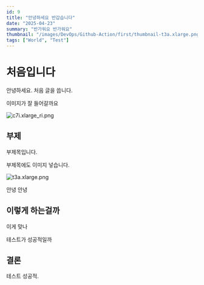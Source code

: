 ```yaml
---
id: 9
title: "안녕하세요 반갑습니다"
date: "2025-04-23"
summary: "반가워요 반가워요"
thumbnail: "/images/DevOps/Github-Action/first/thumbnail-t3a.xlarge.png"
tags: ["World", "Test"]
---
```


# 처음입니다

안녕하세요. 처음 글을 씁니다.

이미지가 잘 들어갈까요

![c7i.xlarge_ri.png](/images/DevOps/Github-Action/first/c5ec0597-1b88-49b3-a443-2e58c95b7e3d-c7i.xlarge_ri.png)

## 부제

부제목입니다.

부제목에도 이미지 넣습니다.

![t3a.xlarge.png](/images/DevOps/Github-Action/first/80b8d77f-5d3f-4ba4-b268-e84f152e8bf9-t3a.xlarge.png)

안녕
안녕

## 이렇게 하는걸까

이게 맞나

테스트가 성공적일까

## 결론

테스트 성공적.